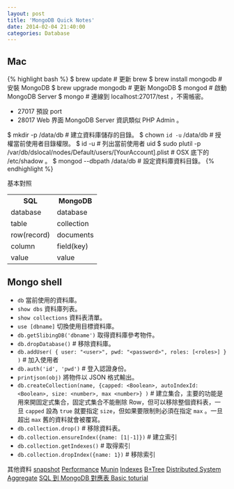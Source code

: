 ```yaml
---
layout: post
title: 'MongoDB Quick Notes'
date: 2014-02-04 21:40:00
categories: Database
---
```


## Mac

{% highlight bash %}
$ brew update # 更新 brew
$ brew install mongodb # 安裝 MongoDB
$ brew upgrade mongodb # 更新 MongoDB
$ mongod # 啟動 MongoDB Server
$ mongo  # 連線到 localhost:27017/test ，不需帳密。
* 27017 預設 port
* 28017 Web 界面 MongoDB Server 資訊類似 PHP Admin 。


$ mkdir -p /data/db # 建立資料庫儲存的目錄。
$ chown `id -u` /data/db # 授權當前使用者目錄權限。
$ id -u # 列出當前使用者 uid
$ sudo plutil -p /var/db/dslocal/nodes/Default/users/[YourAccount].plist # OSX 底下的 /etc/shadow 。
$ mongod --dbpath /data/db # 設定資料庫資料目錄。
{% endhighlight %}

基本對照


<table>
	<tr>
  	<th>SQL</th>
    <th>MongoDB</th>
  </tr>
  <tr>
  <td>database</td>
  <td>database</td>
  </tr>
  <tr>
  <td>table</td>
  <td>collection</td>
  </tr>
  <tr>
  <td>row(record)</td>
  <td>documents</td>
  </tr>
  <tr>
  <td>column</td>
  <td> field(key)</td>
  </tr>
  <tr>
  <td>value</td>
  <td>value</td>
  </tr>
</table>


## Mongo shell

* `db` 當前使用的資料庫。
* `show dbs` 資料庫列表。
* `show collections` 資料表清單。
* `use [dbname]` 切換使用目標資料庫。
* `db.getSlibingDB('dbname')` 取得資料庫參考物件。
* `db.dropDatabase()` # 移除資料庫。
* `db.addUser( { user: "<user>", pwd: "<password>", roles: [<roles>] } )` # 加入使用者
* `db.auth('id', 'pwd')` # 登入認證身份。
* `printjson(obj)` 將物件以 JSON 格式輸出。
* `db.createCollection(name, {capped: <Boolean>, autoIndexId: <Boolean>, size: <number>, max <number>} )` # 建立集合，主要的功能是用來開固定式集合，固定式集合不能刪除 Row，但可以移除整個資料表，一旦 `capped` 設為 `true` 就要指定 `size`，但如果要限制則必須在指定 `max` 。一旦超出 `max` 舊的資料就會被覆寫。
* `db.collection.drop()` # 移除資料表。
* `db.collection.ensureIndex({name: [1|-1]})` # 建立索引
* `db.collection.getIndexes()` # 取得索引
* `db.collection.dropIndex({name: 1})` # 移除索引



其他資料
[snapshot](http://nosqldb.org/topic/5181c4b9735345ad0a039dff)
[Performance](http://blog.xuite.net/flyingidea/blog/67641474-%5Bmongodb%5D%E5%A2%9E%E5%8A%A0mongoDB%E6%95%88%E8%83%BD%E7%9A%84%E6%8A%80%E5%B7%A7)
[Munin](http://munin.readthedocs.org/en/latest/installation/index.html)
[Indexes](http://blog.nosqlfan.com/html/3656.html)
[B+Tree](http://www.yhddba.com/%E5%8E%9F%E5%88%9B%E7%90%86%E8%A7%A3b%E6%A0%91%E7%AE%97%E6%B3%95%E5%92%8Cinnodb%E7%B4%A2%E5%BC%95/)
[Distributed System](http://wiki.mbalib.com/zh-tw/%E5%88%86%E5%B8%83%E5%BC%8F%E7%B3%BB%E7%BB%9F)
[Aggregate](http://calvert.logdown.com/posts/159915-sql-to-aggregation-mapping-chart)
[SQL 到 MongoDB 對應表 ](http://calvert.logdown.com/posts/159792-sql-to-mongodb-mapping-chart)
[Basic toturial](http://www.w3cschool.cc/mongodb/mongodb-tutorial.html)